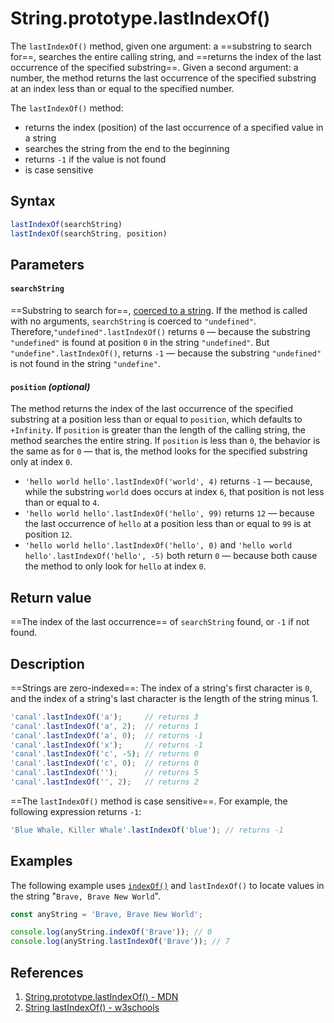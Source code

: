 # String.prototype.lastIndexOf()

The `lastIndexOf()` method, given one argument: a ==substring to search for==, searches the entire calling string, and ==returns the index of the last occurrence of the specified substring==. Given a second argument: a number, the method returns the last occurrence of the specified substring at an index less than or equal to the specified number.

The `lastIndexOf()` method:

- returns the index (position) of the last occurrence of a specified value in a string
- searches the string from the end to the beginning
- returns `-1` if the value is not found
- is case sensitive

## Syntax

```js
lastIndexOf(searchString)
lastIndexOf(searchString, position)
```

## Parameters

#### `searchString`

==Substring to search for==, [coerced to a string](https://developer.mozilla.org/en-US/docs/Web/JavaScript/Reference/Global_Objects/String#string_coercion). If the method is called with no arguments, `searchString` is coerced to `"undefined"`. Therefore,`"undefined".lastIndexOf()` returns `0` — because the substring `"undefined"` is found at position `0` in the string `"undefined"`. But `"undefine".lastIndexOf()`, returns `-1` — because the substring `"undefined"` is not found in the string `"undefine"`.

#### `position` _(optional)_

The method returns the index of the last occurrence of the specified substring at a position less than or equal to `position`, which defaults to `+Infinity`. If `position` is greater than the length of the calling string, the method searches the entire string. If `position` is less than `0`, the behavior is the same as for `0` — that is, the method looks for the specified substring only at index `0`.

- `'hello world hello'.lastIndexOf('world', 4)` returns `-1` — because, while the substring `world` does occurs at index `6`, that position is not less than or equal to `4`.
- `'hello world hello'.lastIndexOf('hello', 99)` returns `12` — because the last occurrence of `hello` at a position less than or equal to `99` is at position `12`.
- `'hello world hello'.lastIndexOf('hello', 0)` and `'hello world hello'.lastIndexOf('hello', -5)` both return `0` — because both cause the method to only look for `hello` at index `0`.

## Return value

==The index of the last occurrence== of `searchString` found, or `-1` if not found.

## Description

==Strings are zero-indexed==: The index of a string's first character is `0`, and the index of a string's last character is the length of the string minus 1.

```js
'canal'.lastIndexOf('a');     // returns 3
'canal'.lastIndexOf('a', 2);  // returns 1
'canal'.lastIndexOf('a', 0);  // returns -1
'canal'.lastIndexOf('x');     // returns -1
'canal'.lastIndexOf('c', -5); // returns 0
'canal'.lastIndexOf('c', 0);  // returns 0
'canal'.lastIndexOf('');      // returns 5
'canal'.lastIndexOf('', 2);   // returns 2
```

==The `lastIndexOf()` method is case sensitive==. For example, the following expression returns `-1`:

```js
'Blue Whale, Killer Whale'.lastIndexOf('blue'); // returns -1
```

## Examples

The following example uses [`indexOf()`](https://developer.mozilla.org/en-US/docs/Web/JavaScript/Reference/Global_Objects/String/indexOf) and `lastIndexOf()` to locate values in the string "`Brave, Brave New World`".

```js
const anyString = 'Brave, Brave New World';

console.log(anyString.indexOf('Brave')); // 0
console.log(anyString.lastIndexOf('Brave')); // 7
```

## References

1. [String.prototype.lastIndexOf() - MDN](https://developer.mozilla.org/en-US/docs/Web/JavaScript/Reference/Global_Objects/String/lastIndexOf)
2. [String lastIndexOf() - w3schools](https://www.w3schools.com/jsref/jsref_lastindexof.asp)